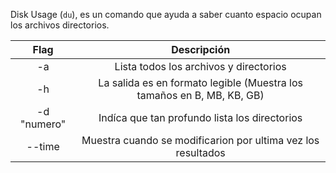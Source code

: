 Disk Usage (`du`), es un comando que ayuda a saber cuanto espacio ocupan los archivos directorios.

| Flag | Descripción |
|-----|------|
| <center>-a</center> | <center>Lista todos los archivos y directorios</center> |
| <center>-h</center> | <center>La salida es en formato legible (Muestra los tamaños en B, MB, KB, GB)</center> |
| <center>-d "numero"</center> | <center>Indíca que tan profundo lista los directorios</center> | 
| <center>--time</center> | <center>Muestra cuando se modificarion por ultima vez los resultados</center> |



